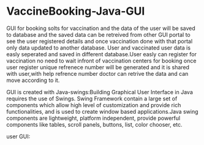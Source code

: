 # VaccineBooking-Java-GUI

GUI for booking solts for vaccination and the data of the user will be saved to database and the saved data can be retreived from other GUI portal 
to see the user registered details and once vaccination done with that portal only data updated to another database. User and vaccinated user data is
easly seperated and saved in different database.User easly can register for vaccination no need to wait infront of vaccination centers for booking
once user register unique refrenece number will be generated and it is shared with user,with help refrence number doctor can retrive the data and can move
according to it.

GUI is created with Java-swings:Building Graphical User Interface in Java requires the use of Swings. Swing Framework contain a large set of components which 
allow high level of customization and provide rich functionalities, and is used to create window based applications.Java swing components are lightweight, 
platform independent, provide powerful components like tables, scroll panels, buttons, list, color chooser, etc.

user GUI:
